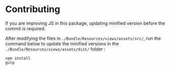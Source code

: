 # Contributing 
If you are improving JS in this package, updating minified version before the commit is required.

After modifying the files in `./Bundle/Resources/views/assets/src/`, run the command below 
to update the minified versions in the `./Bundle/Resources/views/assets/dist/` folder : 
```
npm install
gulp
```